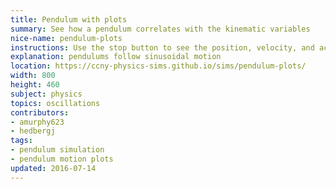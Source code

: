 ```yaml
---
title: Pendulum with plots
summary: See how a pendulum correlates with the kinematic variables
nice-name: pendulum-plots
instructions: Use the stop button to see the position, velocity, and acceleration at a given point in the cycle of the pendulum motion.
explanation: pendulums follow sinusoidal motion
location: https://ccny-physics-sims.github.io/sims/pendulum-plots/
width: 800
height: 460
subject: physics
topics: oscillations
contributors:
- amurphy623
- hedbergj
tags:
- pendulum simulation
- pendulum motion plots
updated: 2016-07-14
---
```

